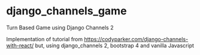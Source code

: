 # django_channels_game
Turn Based Game using Django Channels 2

Implementation of tutorial from https://codyparker.com/django-channels-with-react/ but, using django_channels 2, bootstrap 4 and vanilla Javascript

